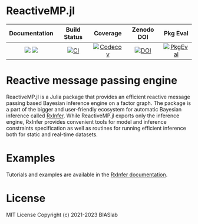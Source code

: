 # ReactiveMP.jl

| **Documentation**                                                         | **Build Status**                 | **Coverage**                       | **Zenodo DOI**                   | **Pkg Eval**   |
|:-------------------------------------------------------------------------:|:--------------------------------:|:----------------------------------:|:--------------------------------:|:--------------:|
| [![][docs-stable-img]][docs-stable-url] [![][docs-dev-img]][docs-dev-url] | [![CI][ci-img]][ci-url]         | [![Codecov][codecov-img]][codecov-url] | [![DOI][zenodo-img]][zenodo-url] | [![PkgEval][pkgeval-img]][pkgeval-url] |

[docs-dev-img]: https://img.shields.io/badge/docs-dev-blue.svg
[docs-dev-url]: https://biaslab.github.io/ReactiveMP.jl/dev

[docs-stable-img]: https://img.shields.io/badge/docs-stable-blue.svg
[docs-stable-url]: https://biaslab.github.io/ReactiveMP.jl/stable

[ci-img]: https://github.com/biaslab/ReactiveMP.jl/actions/workflows/ci.yml/badge.svg?branch=master
[ci-url]: https://github.com/biaslab/ReactiveMP.jl/actions

[codecov-img]: https://codecov.io/gh/biaslab/ReactiveMP.jl/branch/master/graph/badge.svg
[codecov-url]: https://codecov.io/gh/biaslab/ReactiveMP.jl?branch=master

[zenodo-img]: https://zenodo.org/badge/229773785.svg
[zenodo-url]: https://zenodo.org/badge/latestdoi/229773785

[pkgeval-img]: https://juliaci.github.io/NanosoldierReports/pkgeval_badges/R/ReactiveMP.svg
[pkgeval-url]: https://juliaci.github.io/NanosoldierReports/pkgeval_badges/R/ReactiveMP.html

# Reactive message passing engine

ReactiveMP.jl is a Julia package that provides an efficient reactive message passing based Bayesian inference engine on a factor graph. The package is a part of the bigger and user-friendly ecosystem for automatic Bayesian inference called [RxInfer](https://github.com/biaslab/RxInfer.jl). While ReactiveMP.jl exports only the inference engine, RxInfer provides convenient tools for model and inference constraints specification as well as routines for running efficient inference both for static and real-time datasets. 

# Examples 

Tutorials and examples are available in the [RxInfer documentation](https://biaslab.github.io/RxInfer.jl/stable/).

# License

MIT License Copyright (c) 2021-2023 BIASlab
